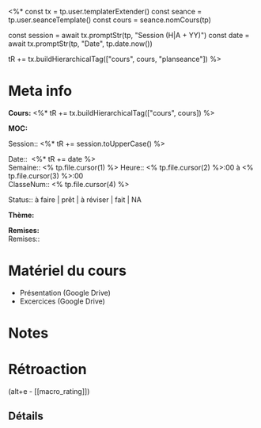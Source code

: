 <%*
const tx = tp.user.templaterExtender()
const seance = tp.user.seanceTemplate()
const cours = seance.nomCours(tp)

const session = await tx.promptStr(tp, "Session (H|A + YY)")
const date = await tx.promptStr(tp, "Date", tp.date.now())

tR += tx.buildHierarchicalTag(["cours", cours, "planseance"])
%>
# Meta info

**Cours:** <%* tR += tx.buildHierarchicalTag(["cours", cours]) %>

**MOC:** 

Session:: <%* tR += session.toUpperCase() %>

Date::  <%* tR += date %>  
Semaine:: <% tp.file.cursor(1) %>
Heure:: <% tp.file.cursor(2) %>:00 à <% tp.file.cursor(3) %>:00  
ClasseNum:: <% tp.file.cursor(4) %>

Status:: <span class="chip not-ready">à faire</span> | <span class="chip ready">prêt</span> | <span class="chip to-review">à réviser</span> | <span class="chip done">fait</span> | <span class="chip na">NA</span>

**Thème:**

**Remises:**  
Remises::

# Matériel du cours
* Présentation (Google Drive)
* Excercices (Google Drive)

# Notes

# Rétroaction
(alt+e - [[macro_rating]])
## Détails